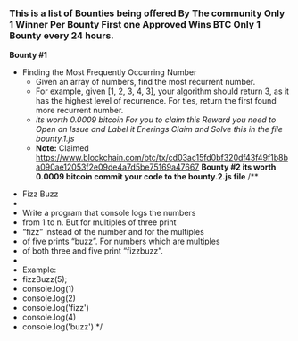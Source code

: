 ### This is a list of Bounties being offered By The community Only 1 Winner Per Bounty First one Approved Wins BTC Only 1 Bounty every 24 hours.
<strong>Bounty #1</strong>
 - Finding the Most Frequently Occurring Number
   - Given an array of  numbers, find the most recurrent number.
   - For example, given [1, 2, 3, 4, 3], your algorithm should return 3, as it has the highest level of recurrence. For ties, return the first found more recurrent number.
   - *its worth 0.0009 bitcoin For you to claim this Reward you need to Open an Issue and Label it Enerings Claim and Solve this in the file bounty.1.js*
   - **Note:** Claimed https://www.blockchain.com/btc/tx/cd03ac15fd0bf320df43f49f1b8ba090ae12053f2e09de4a7d5be75169a47667
<strong>Bounty #2 its worth 0.0009 bitcoin commit your code to the bounty.2.js file</strong>
/**
 * Fizz Buzz
 *
 * Write a program that console logs the numbers
 * from 1 to n. But for multiples of three print
 * “fizz” instead of the number and for the multiples
 * of five prints “buzz”. For numbers which are multiples
 * of both three and five print “fizzbuzz”.
 *
 * Example:
 * fizzBuzz(5);
 * console.log(1)
 * console.log(2)
 * console.log('fizz')
 * console.log(4)
 * console.log('buzz')
 */
